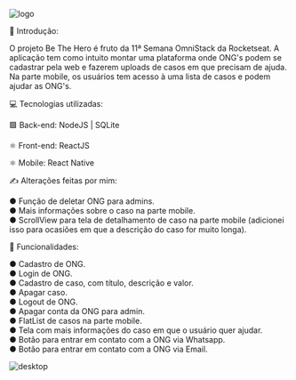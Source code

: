 ![logo](https://github.com/Levils114/Semana-OmniStack-11.0/blob/master/frontend/src/assets/logo.svg)

🚀 Introdução:
  
  O projeto Be The Hero é fruto da 11ª Semana OmniStack da Rocketseat. A aplicação tem como intuito montar uma plataforma onde
ONG's podem se cadastrar pela web e fazerem uploads de casos em que precisam de ajuda. Na parte mobile, os usuários tem acesso 
à uma lista de casos e podem ajudar as ONG's.

💻 Tecnologias utilizadas:  
  
  🟩 Back-end: NodeJS | SQLite

  ⚛️ Front-end: ReactJS

  ⚛️ Mobile: React Native
  
✍ Alterações feitas por mim:

  ● Função de deletar ONG para admins.  
  ● Mais informações sobre o caso na parte mobile.  
  ● ScrollView para tela de detalhamento de caso na parte mobile (adicionei isso para ocasiões em que a descrição do caso for       muito longa).

🙋 Funcionalidades:

  ● Cadastro de ONG.  
  ● Login de ONG.  
  ● Cadastro de caso, com título, descrição e valor.  
  ● Apagar caso.  
  ● Logout de ONG.  
  ● Apagar conta da ONG para admin.  
  ● FlatList de casos na parte mobile.  
  ● Tela com mais informações do caso em que o usuário quer ajudar.  
  ● Botão para entrar em contato com a ONG via Whatsapp.  
  ● Botão para entrar em contato com a ONG via Email.  
  
![desktop](https://github.com/Levils114/Semana-OmniStack-11.0/blob/master/bethehero.png)
 
